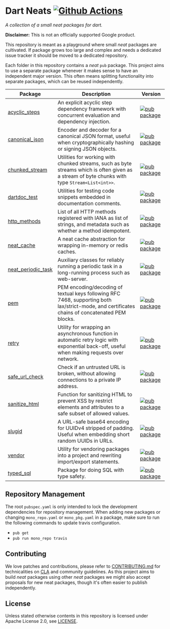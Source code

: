 Dart Neats [![Github Actions](https://github.com/google/dart-neats/actions/workflows/dart.yml/badge.svg)](https://github.com/google/dart-neats/actions/workflows/dart.yml)
==========
_A collection of a small neat packages for dart._

**Disclaimer:** This is not an officially supported Google product.

This repository is meant as a playground where small _neat_ packages are
cultivated. If package grows too large and complex and needs a dedicated issue
tracker it should be moved to a dedicated repository.

Each folder in this repository contains a _neat_ `pub` package. This project
aims to use a separate package whenever it makes sense to have an independent
major version. This often means splitting functionality into separate packages,
which can be reused independently.

| Package | Description | Version |
|---|---|---|
| [acyclic_steps](acyclic_steps/) | An explicit acyclic step dependency framework with concurrent evaluation and dependency injection. | [![pub package](https://img.shields.io/pub/v/acyclic_steps.svg)](https://pub.dev/packages/acyclic_steps) |
| [canonical_json](canonical_json/) | Encoder and decoder for a canonical JSON format, useful when cryptographically hashing or signing JSON objects. | [![pub package](https://img.shields.io/pub/v/canonical_json.svg)](https://pub.dev/packages/canonical_json) |
| [chunked_stream](chunked_stream/) | Utilities for working with chunked streams, such as byte streams which is often given as a stream of byte chunks with type `Stream<List<int>>`. | [![pub package](https://img.shields.io/pub/v/chunked_stream.svg)](https://pub.dev/packages/chunked_stream) |
| [dartdoc_test](dartdoc_test/) | Utilities for testing code snippets embedded in documentation comments. | [![pub package](https://img.shields.io/pub/v/dartdoc_test.svg)](https://pub.dev/packages/dartdoc_test) |
| [http_methods](http_methods/) | List of all HTTP methods registered with IANA as list of strings, and metadata such as whether a method idempotent. | [![pub package](https://img.shields.io/pub/v/http_methods.svg)](https://pub.dev/packages/http_methods) |
| [neat_cache](neat_cache/) | A neat cache abstraction for wrapping in-memory or redis caches. | [![pub package](https://img.shields.io/pub/v/neat_cache.svg)](https://pub.dev/packages/neat_cache) |
| [neat_periodic_task](neat_periodic_task/) | Auxiliary classes for reliably running a periodic task in a long-running process such as web-server. | [![pub package](https://img.shields.io/pub/v/neat_periodic_task.svg)](https://pub.dev/packages/neat_periodic_task) |
| [pem](pem/) | PEM encoding/decoding of textual keys following RFC 7468, supporting both lax/strict-mode, and certificates chains of concatenated PEM blocks. | [![pub package](https://img.shields.io/pub/v/pem.svg)](https://pub.dev/packages/pem) |
| [retry](retry/) | Utility for wrapping an asynchronous function in automatic retry logic with exponential back-off, useful when making requests over network. | [![pub package](https://img.shields.io/pub/v/retry.svg)](https://pub.dev/packages/retry) |
| [safe_url_check](safe_url_check/) | Check if an untrusted URL is broken, without allowing connections to a private IP address. | [![pub package](https://img.shields.io/pub/v/safe_url_check.svg)](https://pub.dev/packages/safe_url_check) |
| [sanitize_html](sanitize_html/) | Function for sanitizing HTML to prevent XSS by restrict elements and attributes to a safe subset of allowed values. | [![pub package](https://img.shields.io/pub/v/sanitize_html.svg)](https://pub.dev/packages/sanitize_html) |
| [slugid](slugid/) | A URL-safe base64 encoding for UUIDv4 stripped of padding. Useful when embedding short random UUIDs in URLs. | [![pub package](https://img.shields.io/pub/v/slugid.svg)](https://pub.dev/packages/slugid) |
| [vendor](vendor/) | Utility for vendoring packages into a project and rewriting import/export statements. | [![pub package](https://img.shields.io/pub/v/vendor.svg)](https://pub.dev/packages/vendor) |
| [typed_sql](typed_sql/) | Package for doing SQL with type safety. | [![pub package](https://img.shields.io/pub/v/typed_sql.svg)](https://pub.dev/packages/typed_sql) |

## Repository Management
The root `pubspec.yaml` is only intended to lock the development dependencies
for repository management. When adding new packages or changing `mono_repo.yaml`
or `mono_pkg.yaml` in a package, make sure to run the following commands to
update travis configuration.

 * `pub get`
 * `pub run mono_repo travis`

## Contributing
We love patches and contributions, please refer to [CONTRIBUTING.md][1] for
technicalities on [CLA][2] and community guidelines. As this project aims to
build _neat_ packages using other _neat_ packages we might also accept proposals
for new neat packages, though it's often easier to publish independently.

## License
Unless stated otherwise contents in this repository is licensed under
Apache License 2.0, see [LICENSE](LICENSE).

[1]: CONTRIBUTING.md
[2]: https://cla.developers.google.com/
